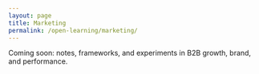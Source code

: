 ```yaml
---
layout: page
title: Marketing
permalink: /open-learning/marketing/
---
```


Coming soon: notes, frameworks, and experiments in B2B growth, brand, and performance.
